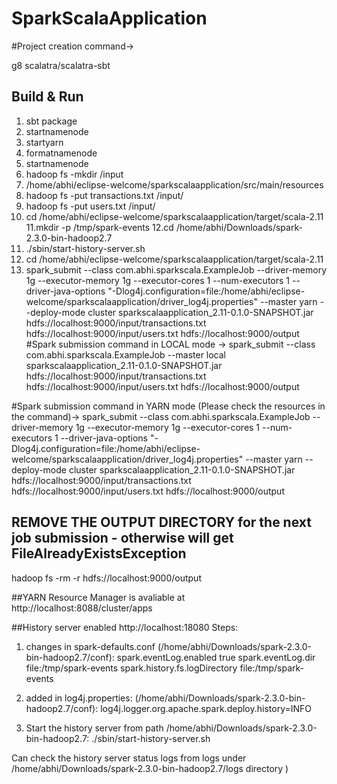 # SparkScalaApplication #

#Project creation command->

g8 scalatra/scalatra-sbt

## Build & Run ##
1. sbt package
2. startnamenode
3. startyarn
4. formatnamenode
5. startnamenode
6. hadoop fs -mkdir /input
7. /home/abhi/eclipse-welcome/sparkscalaapplication/src/main/resources
8. hadoop fs -put transactions.txt /input/
9. hadoop fs -put users.txt /input/
10. cd /home/abhi/eclipse-welcome/sparkscalaapplication/target/scala-2.11
11.mkdir -p /tmp/spark-events
12.cd /home/abhi/Downloads/spark-2.3.0-bin-hadoop2.7
13. ./sbin/start-history-server.sh
14. cd /home/abhi/eclipse-welcome/sparkscalaapplication/target/scala-2.11
15. spark_submit --class com.abhi.sparkscala.ExampleJob --driver-memory 1g --executor-memory 1g --executor-cores 1 --num-executors 1 --driver-java-options "-Dlog4j.configuration=file:/home/abhi/eclipse-welcome/sparkscalaapplication/driver_log4j.properties" --master yarn --deploy-mode cluster sparkscalaapplication_2.11-0.1.0-SNAPSHOT.jar hdfs://localhost:9000/input/transactions.txt hdfs://localhost:9000/input/users.txt hdfs://localhost:9000/output
#Spark submission command in LOCAL mode ->
spark_submit --class com.abhi.sparkscala.ExampleJob --master local sparkscalaapplication_2.11-0.1.0-SNAPSHOT.jar hdfs://localhost:9000/input/transactions.txt hdfs://localhost:9000/input/users.txt hdfs://localhost:9000/output

#Spark submission command in YARN mode (Please check the resources in the command)->
spark_submit --class com.abhi.sparkscala.ExampleJob --driver-memory 1g --executor-memory 1g --executor-cores 1 --num-executors 1 --driver-java-options "-Dlog4j.configuration=file:/home/abhi/eclipse-welcome/sparkscalaapplication/driver_log4j.properties" --master yarn --deploy-mode cluster sparkscalaapplication_2.11-0.1.0-SNAPSHOT.jar hdfs://localhost:9000/input/transactions.txt hdfs://localhost:9000/input/users.txt hdfs://localhost:9000/output

## REMOVE THE OUTPUT DIRECTORY for the next job submission  - otherwise will get FileAlreadyExistsException
hadoop fs -rm -r hdfs://localhost:9000/output

##YARN Resource Manager is avaliable at
http://localhost:8088/cluster/apps

##History server enabled
http://localhost:18080
Steps:
1. changes in spark-defaults.conf (/home/abhi/Downloads/spark-2.3.0-bin-hadoop2.7/conf): 
spark.eventLog.enabled           true
spark.eventLog.dir               file:/tmp/spark-events
spark.history.fs.logDirectory    file:/tmp/spark-events

2. added in log4j.properties: (/home/abhi/Downloads/spark-2.3.0-bin-hadoop2.7/conf):
log4j.logger.org.apache.spark.deploy.history=INFO
3. Start the history server from path /home/abhi/Downloads/spark-2.3.0-bin-hadoop2.7:
./sbin/start-history-server.sh

Can check the history server status logs from logs under /home/abhi/Downloads/spark-2.3.0-bin-hadoop2.7/logs directory 
)

